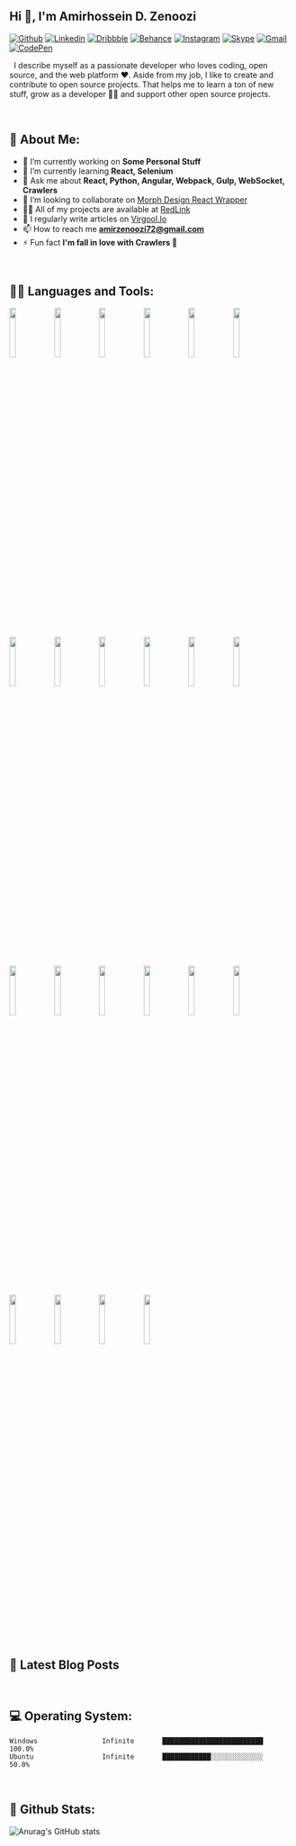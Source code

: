 <!-- Your title -->
## Hi 👋, I'm Amirhossein D. Zenoozi

<!-- Your badges You can use the website to generate badges: https://shields.io/ -->
[![Github](https://img.shields.io/badge/-Github-000?style=flat&logo=Github&logoColor=white)](https://github.com/amirzenoozi)
[![Linkedin](https://img.shields.io/badge/-LinkedIn-blue?style=flat&logo=Linkedin&logoColor=white)](https://www.linkedin.com/in/amirhosein-duzandeh-zenoozi/)
[![Dribbble](https://img.shields.io/badge/-Dribbble-ea4c89?style=flat&logo=Dribbble&logoColor=white)](https://dribbble.com/amirzenoozi)
[![Behance](https://img.shields.io/badge/-Behance-0057ff?style=flat&logo=Behance&logoColor=white)](https://www.behance.net/amirzenoozi)
[![Instagram](https://img.shields.io/badge/-Instagram-f46f30?style=flat&logo=Instagram&logoColor=white)](https://www.instagram.com/amirzenoozi)
[![Skype](https://img.shields.io/badge/-Skype-00Aff0?style=flat&logo=Skype&logoColor=white)](https://join.skype.com/invite/d4DR3fGa5y8Q)
[![Gmail](https://img.shields.io/badge/-Gmail-ea4335?style=flat&logo=Gmail&logoColor=white)](mailto:amir.z.e.noozi72@gmail.com)
[![CodePen](https://img.shields.io/badge/-CodePen-000?style=flat&logo=Codepen&logoColor=white)](https://codepen.io/amirzenoozi)

&nbsp;
I describe myself as a passionate developer who loves coding, open source, and the web platform ❤️. Aside from my job, I like to create and contribute to open source projects. That helps me to learn a ton of new stuff, grow as a developer 👩‍💻 and support other open source projects.

<br/>

<!-- Talking about you -->
🧬 About Me:
------
- 🔭 I’m currently working on **Some Personal Stuff**
- 🌱 I’m currently learning **React, Selenium**
- 💬 Ask me about **React, Python, Angular, Webpack, Gulp, WebSocket, Crawlers**
- 👯 I’m looking to collaborate on [Morph Design React Wrapper](https://github.com/amirzenoozi/react-morph-design)
- 👨‍💻 All of my projects are available at [RedLink](https://redl.ink/amirzenoozi/profile)
- 📝 I regularly write articles on [Virgool.Io](https://virgool.io/@amirzenoozi72)
- 📫 How to reach me **amirzenoozi72@gmail.com**
- ⚡ Fun fact **I'm fall in love with Crawlers 🤪**

<br/>


🤹‍♀️ Languages and Tools:
------
<p>
  <code><img width="15%" src="https://www.vectorlogo.zone/logos/php/php-ar21.svg"/></code>
  <code><img width="15%" src="https://www.vectorlogo.zone/logos/javascript/javascript-ar21.svg"></code>
  <code><img width="15%" src="https://www.vectorlogo.zone/logos/typescriptlang/typescriptlang-ar21.svg"></code>
  <code><img width="15%" src="https://www.vectorlogo.zone/logos/python/python-ar21.svg"></code>
  <code><img width="15%" src="https://www.vectorlogo.zone/logos/reactjs/reactjs-ar21.svg"></code>
  <code><img width="15%" src="https://www.vectorlogo.zone/logos/angular/angular-ar21.svg"></code>
  <code><img width="15%" src="https://www.vectorlogo.zone/logos/getbootstrap/getbootstrap-ar21.svg"></code>
  <code><img width="15%" src="https://www.vectorlogo.zone/logos/jupyter/jupyter-ar21.svg"></code>
  <code><img width="15%" src="https://www.vectorlogo.zone/logos/mysql/mysql-ar21.svg"></code>
  <code><img width="15%" src="https://www.vectorlogo.zone/logos/git-scm/git-scm-ar21.svg"></code>
  <code><img width="15%" src="https://www.vectorlogo.zone/logos/npmjs/npmjs-ar21.svg"></code>
  <code><img width="15%" src="https://www.vectorlogo.zone/logos/yarnpkg/yarnpkg-ar21.svg"></code>
  <code><img width="15%" src="https://www.vectorlogo.zone/logos/js_webpack/js_webpack-ar21.svg"></code>
  <code><img width="15%" src="https://www.vectorlogo.zone/logos/gulpjs/gulpjs-ar21.svg"/></code>
  <code><img width="15%" src="https://www.vectorlogo.zone/logos/wordpress/wordpress-ar21.svg"/></code>
  <code><img width="15%" src="https://www.vectorlogo.zone/logos/d3js/d3js-ar21.svg"/></code>
  <code><img width="15%" src="https://www.vectorlogo.zone/logos/nodejs/nodejs-ar21.svg"/></code>
  <code><img width="15%" src="https://www.vectorlogo.zone/logos/ubuntu/ubuntu-ar21.svg"/></code>
  <code><img width="15%" src="https://www.vectorlogo.zone/logos/sass-lang/sass-lang-ar21.svg"/></code>
  <code><img width="15%" src="https://www.vectorlogo.zone/logos/figma/figma-ar21.svg"/></code>
  <code><img width="15%" src="https://www.vectorlogo.zone/logos/atlassian_jira/atlassian_jira-ar21.svg"/></code>
  <code><img width="15%" src="https://www.vectorlogo.zone/logos/zeplinio/zeplinio-ar21.svg"/></code>
</p>

<br/>

📕 Latest Blog Posts
------
<!-- BLOG-POST-LIST:START -->
<!-- BLOG-POST-LIST:END -->

<br/>

💻 Operating System:
------

```text
Windows                Infinite       █████████████████████████   100.0%
Ubuntu                 Infinite       ████████████░░░░░░░░░░░░░   50.0%
```

<br/>

🐙 Github Stats:
------
![Anurag's GitHub stats](https://github-readme-stats.vercel.app/api?username=amirzenoozi&theme=default&show_icons=true)

